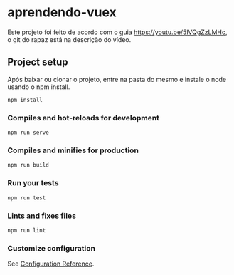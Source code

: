 # aprendendo-vuex
Este projeto foi feito de acordo com o guia https://youtu.be/5lVQgZzLMHc, o git do rapaz está na descrição do vídeo.
## Project setup
Após baixar ou clonar o projeto, entre na pasta do mesmo e instale o node usando o npm install.
```
npm install
```

### Compiles and hot-reloads for development
```
npm run serve
```

### Compiles and minifies for production
```
npm run build
```

### Run your tests
```
npm run test
```

### Lints and fixes files
```
npm run lint
```

### Customize configuration
See [Configuration Reference](https://cli.vuejs.org/config/).
